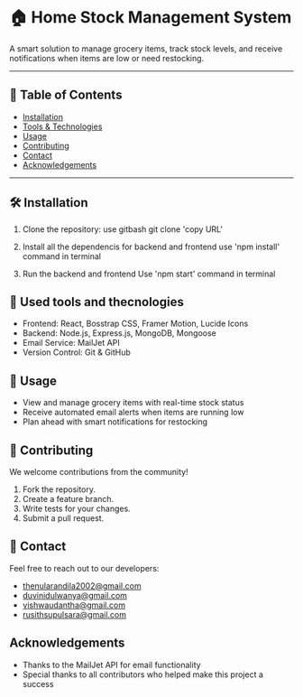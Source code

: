 # 🏠 Home Stock Management System

A smart solution to manage grocery items, track stock levels, and receive notifications when items are low or need restocking.

---

## 📑 Table of Contents
- [Installation](#installation)
- [Tools & Technologies](#tools--technologies)
- [Usage](#usage)
- [Contributing](#contributing)
- [Contact](#contact)
- [Acknowledgements](#acknowledgements)

---

## 🛠 Installation

1. Clone the repository:
   use gitbash
   git clone 'copy URL'

2. Install all the dependencis for backend and frontend
   use 'npm install' command in terminal

3. Run the backend and frontend 
   Use 'npm start' command in terminal

## 🧰 Used tools and thecnologies

- Frontend: React, Bosstrap CSS, Framer Motion, Lucide Icons
- Backend: Node.js, Express.js, MongoDB, Mongoose
- Email Service: MailJet API
- Version Control: Git & GitHub

## 🚀 Usage
- View and manage grocery items with real-time stock status
- Receive automated email alerts when items are running low
- Plan ahead with smart notifications for restocking

## 🤝 Contributing
We welcome contributions from the community!
1. Fork the repository.
2. Create a feature branch.
3. Write tests for your changes.
4. Submit a pull request.

## 📩 Contact
Feel free to reach out to our developers:
- thenularandila2002@gmail.com  
- duvinidulwanya@gmail.com  
- vishwaudantha@gmail.com  
- rusithsupulsara@gmail.com

## Acknowledgements
- Thanks to the MailJet API for email functionality
- Special thanks to all contributors who helped make this project a success
